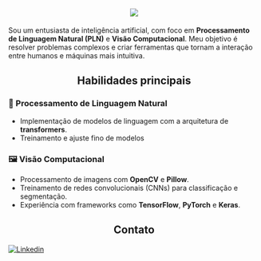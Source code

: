 <h1 align="center">
  <img src="https://readme-typing-svg.demolab.com?font=Jetbrains+Mono&duration=2000&pause=1000&color=897292&center=true&vCenter=true&width=435&lines=Bem+vindo!;Welcome!;Wilkommen!"/>
</h1>

Sou um entusiasta de inteligência artificial, com foco em **Processamento de Linguagem Natural (PLN)** e **Visão Computacional**. Meu objetivo é resolver problemas complexos e criar ferramentas que tornam a interação entre humanos e máquinas mais intuitiva.


<h2 align="center"> Habilidades principais </h2>

### 🎯 Processamento de Linguagem Natural
- Implementação de modelos de linguagem com a arquitetura de **transformers**.
- Treinamento e ajuste fino de modelos

### 🖼️ Visão Computacional
- Processamento de imagens com **OpenCV** e **Pillow**.
- Treinamento de redes convolucionais (CNNs) para classificação e segmentação.
- Experiência com frameworks como **TensorFlow**, **PyTorch** e **Keras**.

<h2 align="center"> Contato </h2>

[![Linkedin](https://img.shields.io/badge/LinkedIn-0077B5?style=for-the-badge&logo=linkedin&logoColor=white)](https://br.linkedin.com/in/pedro-crespan)
